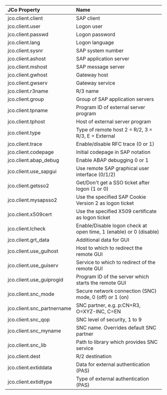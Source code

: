 | JCo Property | Name |
| :--- | :--- |
| jco.client.client | SAP  client |
| jco.client.user	| Logon user |
| jco.client.passwd	| Logon password |
| jco.client.lang	| Logon language |
| jco.client.sysnr	| SAP system number |
| jco.client.ashost	| SAP application server |
| jco.client.mshost	| SAP message server |
| jco.client.gwhost	| Gateway host |
| jco.client.gwserv	| Gateway service |
| jco.client.r3name	| R/3 name |
| jco.client.group	| Group of SAP application servers |
| jco.client.tpname	| Program ID of external server program |
| jco.client.tphost	| Host of external server program |
| jco.client.type	| Type of remote host 2 = R/2, 3 = R/3, E = External |
| jco.client.trace	| Enable/disable RFC trace (0 or 1) |
| jco.client.codepage |	Initial codepage in SAP notation |
| jco.client.abap_debug |	Enable ABAP debugging 0 or 1 |
| jco.client.use_sapgui |	Use remote SAP graphical user interface (0/1/2) |
| jco.client.getsso2 |	Get/Don't get a SSO ticket after logon (1 or 0) |
| jco.client.mysapsso2 |	Use the specified SAP Cookie Version 2 as logon ticket |
| jco.client.x509cert |	Use the specified X509 certificate as logon ticket |
| jco.client.lcheck | Enable/Disable logon check at open time, 1 (enable) or 0 (disable) |
| jco.client.grt_data |	Additional data for GUI |
| jco.client.use_guihost |	Host to which to redirect the remote GUI |
| jco.client.use_guiserv |	Service to which to redirect of the remote GUI |
| jco.client.use_guiprogid |	Program ID of the server which starts the remote GUI |
| jco.client.snc_mode |	Secure network connection (SNC) mode, 0 (off) or 1 (on) |
| jco.client.snc_partnername |	SNC partner, e.g. p:CN=R3, O=XYZ-INC, C=EN |
| jco.client.snc_qop |	SNC level of security, 1 to 9 |
| jco.client.snc_myname |	SNC name. Overrides default SNC partner |
| jco.client.snc_lib |	Path to library which provides SNC service |
| jco.client.dest |	R/2 destination |
| jco.client.extiddata |	Data for external authentication (PAS) |
| jco.client.extidtype |	Type of external authentication (PAS) |
